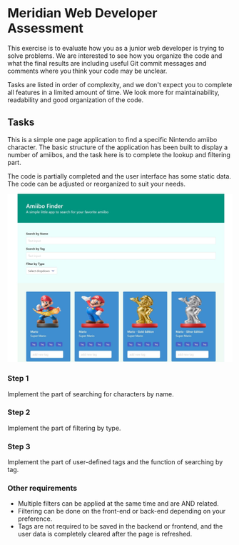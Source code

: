 # Meridian Web Developer Assessment

This exercise is to evaluate how you as a junior web developer is trying to solve problems. We are interested to see how you organize the code and what the final results are including useful Git commit messages and comments where you think your code may be unclear.

Tasks are listed in order of complexity, and we don't expect you to complete all features in a limited amount of time. We look more for maintainability, readability and good organization of the code.



## Tasks
This is a simple one page application to find a specific Nintendo amiibo character. The basic structure of the application has been built to display a number of amiibos, and the task here is to complete the lookup and filtering part.

The code is partially completed and the user interface has some static data. The code can be adjusted or reorganized to suit your needs.

![image](./image/screen.jpeg)

### Step 1
Implement the part of searching for characters by name.

### Step 2
Implement the part of filtering by type.

### Step 3
Implement the part of user-defined tags and the function of searching by tag.

### Other requirements
* Multiple filters can be applied at the same time and are AND related.
* Filtering can be done on the front-end or back-end depending on your preference.
* Tags are not required to be saved in the backend or frontend, and the user data is completely cleared after the page is refreshed.


